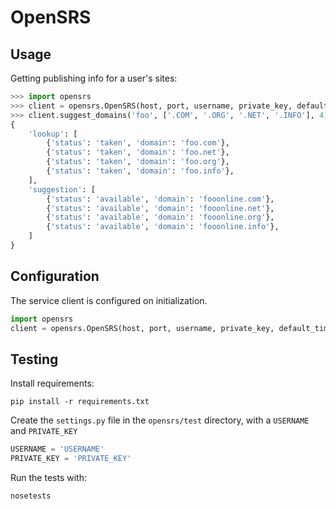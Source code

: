 # OpenSRS

## Usage

Getting publishing info for a user's sites:
```python
>>> import opensrs
>>> client = opensrs.OpenSRS(host, port, username, private_key, default_timeout)
>>> client.suggest_domains('foo', ['.COM', '.ORG', '.NET', '.INFO'], 4))
{
    'lookup': [
        {'status': 'taken', 'domain': 'foo.com'},
        {'status': 'taken', 'domain': 'foo.net'},
        {'status': 'taken', 'domain': 'foo.org'},
        {'status': 'taken', 'domain': 'foo.info'},
    ],
    'suggestion': [
        {'status': 'available', 'domain': 'fooonline.com'},
        {'status': 'available', 'domain': 'fooonline.net'},
        {'status': 'available', 'domain': 'fooonline.org'},
        {'status': 'available', 'domain': 'fooonline.info'},
    ]
}
```

## Configuration

The service client is configured on initialization.

```python
import opensrs
client = opensrs.OpenSRS(host, port, username, private_key, default_timeout)
```

## Testing

Install requirements:

    pip install -r requirements.txt

Create the `settings.py` file in the `opensrs/test` directory, with a `USERNAME` and `PRIVATE_KEY`

```python
USERNAME = 'USERNAME'
PRIVATE_KEY = 'PRIVATE_KEY'
```

Run the tests with:

    nosetests

